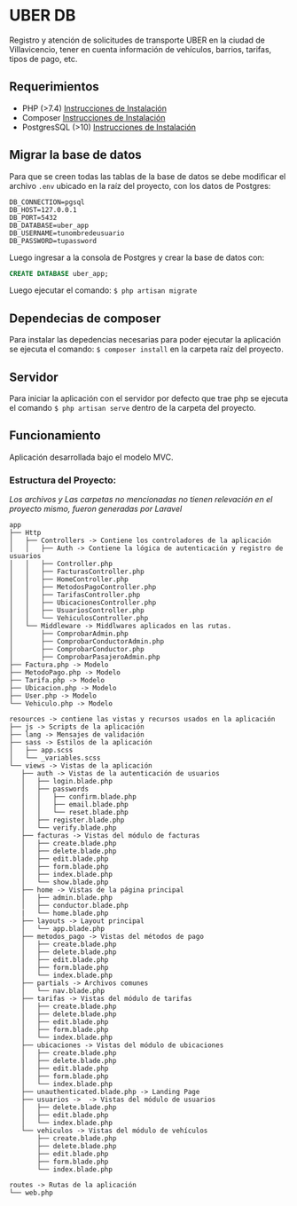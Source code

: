 # UBER DB

Registro y atención de solicitudes de transporte UBER
en la ciudad de Villavicencio, tener en cuenta información de
vehículos, barrios, tarifas, tipos de pago, etc. 

## Requerimientos

* PHP (>7.4) [Instrucciones de Instalación](https://thishosting.rocks/install-php-on-ubuntu/)
* Composer [Instrucciones de Instalación](https://www.ionos.com/community/hosting/php/install-and-use-php-composer-on-ubuntu-1604/)
* PostgresSQL (>10) [Instrucciones de Instalación](https://gorails.com/setup/ubuntu/18.10#postgresql)

## Migrar la base de datos

Para que se creen todas las tablas de la base de datos se debe modificar el archivo `.env`
ubicado en la raíz del proyecto, con los datos de Postgres:

```dotenv
DB_CONNECTION=pgsql
DB_HOST=127.0.0.1
DB_PORT=5432
DB_DATABASE=uber_app
DB_USERNAME=tunombredeusuario
DB_PASSWORD=tupassword
```

Luego ingresar a la consola de Postgres y crear la base de datos con:
 
```sql
CREATE DATABASE uber_app;
```

Luego ejecutar el comando: `$ php artisan migrate`

## Dependecias de composer

Para instalar las depedencias necesarias para poder ejecutar la aplicación se ejecuta el comando:
`$ composer install` en la carpeta raíz del proyecto.

## Servidor

Para iniciar la aplicación con el servidor por defecto que trae php
se ejecuta el comando `$ php artisan serve` dentro de la carpeta del proyecto.

## Funcionamiento

Aplicación desarrollada bajo el modelo MVC.

### Estructura del Proyecto:

*Los archivos y Las carpetas no mencionadas no tienen relevación en el proyecto mismo, fueron generadas por Laravel*

 ```
app
├── Http
│   ├── Controllers -> Contiene los controladores de la aplicación
│   │   ├── Auth -> Contiene la lógica de autenticación y registro de usuarios
│   │   ├── Controller.php
│   │   ├── FacturasController.php
│   │   ├── HomeController.php
│   │   ├── MetodosPagoController.php
│   │   ├── TarifasController.php
│   │   ├── UbicacionesController.php
│   │   ├── UsuariosController.php
│   │   └── VehiculosController.php
│   └── Middleware -> Middlwares aplicados en las rutas.
│       ├── ComprobarAdmin.php
│       ├── ComprobarConductorAdmin.php
│       ├── ComprobarConductor.php
│       ├── ComprobarPasajeroAdmin.php
├── Factura.php -> Modelo
├── MetodoPago.php -> Modelo
├── Tarifa.php -> Modelo
├── Ubicacion.php -> Modelo
├── User.php -> Modelo
└── Vehiculo.php -> Modelo

resources -> contiene las vistas y recursos usados en la aplicación
├── js -> Scripts de la aplicación
├── lang -> Mensajes de validación
├── sass -> Estilos de la aplicación
│   ├── app.scss
│   └── _variables.scss
└── views -> Vistas de la aplicación
    ├── auth -> Vistas de la autenticación de usuarios
    │   ├── login.blade.php
    │   ├── passwords
    │   │   ├── confirm.blade.php
    │   │   ├── email.blade.php
    │   │   └── reset.blade.php
    │   ├── register.blade.php
    │   └── verify.blade.php
    ├── facturas -> Vistas del módulo de facturas
    │   ├── create.blade.php
    │   ├── delete.blade.php
    │   ├── edit.blade.php
    │   ├── form.blade.php
    │   ├── index.blade.php
    │   └── show.blade.php
    ├── home -> Vistas de la página principal
    │   ├── admin.blade.php
    │   ├── conductor.blade.php
    |   └── home.blade.php
    ├── layouts -> Layout principal
    │   └── app.blade.php
    ├── metodos_pago -> Vistas del métodos de pago
    │   ├── create.blade.php
    │   ├── delete.blade.php
    │   ├── edit.blade.php
    │   ├── form.blade.php
    │   └── index.blade.php
    ├── partials -> Archivos comunes
    │   └── nav.blade.php
    ├── tarifas -> Vistas del módulo de tarifas
    │   ├── create.blade.php
    │   ├── delete.blade.php
    │   ├── edit.blade.php
    │   ├── form.blade.php
    │   └── index.blade.php
    ├── ubicaciones -> Vistas del módulo de ubicaciones
    │   ├── create.blade.php
    │   ├── delete.blade.php
    │   ├── edit.blade.php
    │   ├── form.blade.php
    │   └── index.blade.php
    ├── unauthenticated.blade.php -> Landing Page
    ├── usuarios ->  -> Vistas del módulo de usuarios
    │   ├── delete.blade.php
    │   ├── edit.blade.php
    │   └── index.blade.php
    └── vehiculos -> Vistas del módulo de vehículos
        ├── create.blade.php
        ├── delete.blade.php
        ├── edit.blade.php
        ├── form.blade.php
        └── index.blade.php

routes -> Rutas de la aplicación
└── web.php
```
